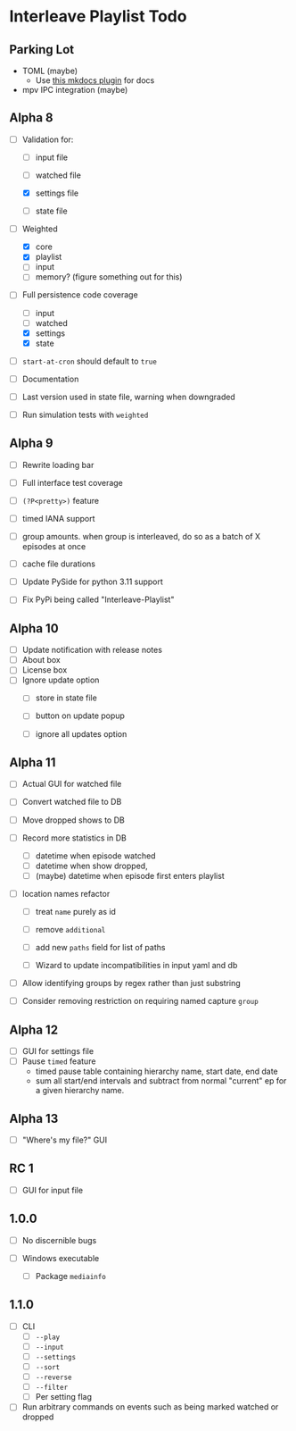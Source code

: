 # Interleave Playlist Todo

## Parking Lot

* TOML (maybe)
  * Use [this mkdocs plugin](https://github.com/yacir/markdown-fenced-code-tabs) for docs
* mpv IPC integration (maybe)

## Alpha 8

* [ ] Validation for:

  * [ ] input file

  * [ ] watched file

  * [x] settings file

  * [ ] state file

* [ ] Weighted

  * [x] core
  * [x] playlist
  * [ ] input
  * [ ] memory? (figure something out for this)

* [ ] Full persistence code coverage
  * [ ] input
  * [ ] watched
  * [x] settings
  * [x] state
* [ ] `start-at-cron` should default to `true`
* [ ] Documentation
* [ ] Last version used in state file, warning when downgraded
* [ ] Run simulation tests with `weighted`



## Alpha 9

- [ ] Rewrite loading bar
- [ ] Full interface test coverage
- [ ] `(?P<pretty>)` feature
- [ ] timed IANA support
- [ ] group amounts. when  group is interleaved, do so as a batch of X episodes at once
- [ ] cache file durations
- [ ] Update PySide for python 3.11 support
- [ ] Fix PyPi being called "Interleave-Playlist"



## Alpha 10

- [ ] Update notification with release notes
- [ ] About box
- [ ] License box
- [ ] Ignore update option
  - [ ] store in state file
  - [ ] button on update popup
  - [ ] ignore all updates option



## Alpha 11

- [ ] Actual GUI for watched file

- [ ] Convert watched file to DB

- [ ] Move dropped shows to DB

- [ ] Record more statistics in DB

  - [ ] datetime when episode watched
  - [ ] datetime when show dropped,
  - [ ] (maybe) datetime when episode first enters playlist

- [ ] location names refactor

  - [ ] treat `name` purely as id

  - [ ] remove `additional`

  - [ ] add new `paths` field for list of paths
  - [ ] Wizard to update incompatibilities in input yaml and db

- [ ] Allow identifying groups by regex rather than just substring

- [ ] Consider removing restriction on requiring named capture `group`



## Alpha 12

- [ ] GUI for settings file
- [ ] Pause `timed` feature
  * timed pause table containing hierarchy name, start date, end date
  * sum all start/end intervals and subtract from normal "current" ep for a given hierarchy name.



## Alpha 13

- [ ] "Where's my file?" GUI



## RC 1

- [ ] GUI for input file



## 1.0.0

- [ ] No discernible bugs

- [ ] Windows executable
  - [ ] Package `mediainfo`

## 1.1.0

- [ ] CLI
  - [ ] `--play`
  - [ ] `--input`
  - [ ] `--settings`
  - [ ] `--sort`
  - [ ] `--reverse`
  - [ ] `--filter`
  - [ ] Per setting flag
- [ ] Run arbitrary commands on events such as being marked watched or dropped
